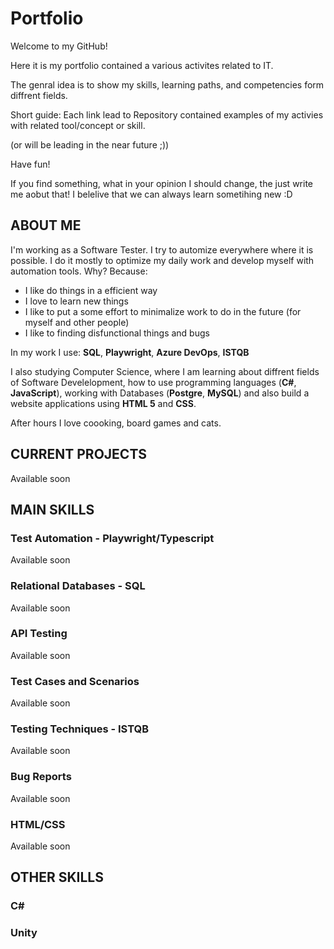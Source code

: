 # Portfolio
Welcome to my GitHub!

Here it is my portfolio contained a various activites related to IT. 

The genral idea is to show my skills, learning paths, and competencies form diffrent fields.

Short guide: Each link lead to Repository contained examples of my activies with related tool/concept or skill. 

(or will be leading in the near future ;)) 

Have fun!

If you find something, what in your opinion I should change, the just write me aobut that! I belelive that we can always learn sometihing new :D


## <a name="about_me">ABOUT ME</a>
I'm working as a Software Tester. I try to automize everywhere where it is possible. I do it mostly to optimize my daily work and develop myself with automation tools. 
Why?
Because:
 - I like do things in a efficient way
 - I love to learn new things
 - I like to put a some effort to minimalize work to do in the future (for myself and other people)
 - I like to finding disfunctional things and bugs

In my work I use: **SQL**, **Playwright**, **Azure DevOps**, **ISTQB**

I also studying Computer Science, where I am learning about diffrent fields of Software Develelopment, how to use programming languages (**C#**, **JavaScript**), working with Databases (**Postgre**, **MySQL**) and also build a website applications using **HTML 5** and **CSS**.

After hours I love coooking, board games and cats. 

## <a name="current">CURRENT PROJECTS</a>

Available soon

## <a name="main_skills">MAIN SKILLS</a>
### Test Automation - Playwright/Typescript

Available soon

### Relational Databases - SQL

Available soon

### API Testing

Available soon

### Test Cases and Scenarios

Available soon

### Testing Techniques - ISTQB

Available soon

### Bug Reports

Available soon

### HTML/CSS

Available soon

## <a name="other">OTHER SKILLS</a>
### C#
### Unity

